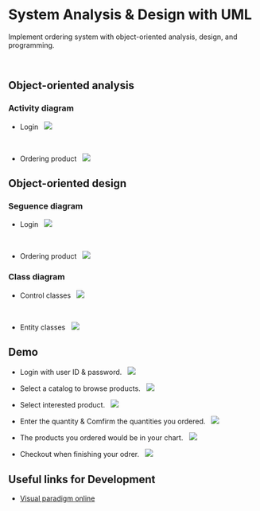 <!-- --- -->
<!-- title: 'System Analysis & Design with UML' -->
<!-- --- -->

# **System Analysis & Design with UML**

Implement ordering system with object-oriented analysis, design, and programming.

<br>


<!-- **Table of Contents**
=== -->


<!-- [TOC] -->


<!-- vim-markdown-toc GFM -->

<!-- * [Basic Concept](#Basic-Concept)
    * [AndroidManifest.xml](#AndroidManifest.xml)
    * [Build.gradle](#Build.gradle)
    * [Activity lifecycle managing](#Activity-lifecycle-managing)
* [First app building](#First-app-building)
    * [Building Steps](#Building-Steps)
    * [Intent-filter](#Intent-filter)



* [User Interface](#User-Interface)
    * [LinearLayout](#LinearLayout)
    * [Button](#Button)
    * [Intent](#Intent)
    * [Adapter](#Adapter)
    * [ListView](#ListView)
    * [RecyclerView](#RecyclerView)
* [Exercises](#Exercises)
* [Useful links for Development](#Useful-links-for-Development)
 -->
<!-- vim-markdown-toc -->




## **Object-oriented analysis**



### **Activity diagram**

- Login
&nbsp;
![](https://i.imgur.com/9vX097u.png)


<br>

- Ordering product
&nbsp;
![](https://i.imgur.com/snefQs0.png)



## **Object-oriented design**


### **Seguence diagram**

- Login
&nbsp;
![](https://i.imgur.com/1bZxkzn.png)


<br>

- Ordering product
&nbsp;
![](https://i.imgur.com/sdm1q4g.png)


### **Class diagram**


- Control classes
&nbsp;
![](https://i.imgur.com/vPTMe8x.png)


<br>

- Entity classes
&nbsp;
![](https://i.imgur.com/fXKnE1e.png)


## **Demo**

- Login with user ID & password.
&nbsp;
![](https://i.imgur.com/httLjB5.png)

- Select a catalog to browse products.
&nbsp;
![](https://i.imgur.com/M9LJtv1.png)


- Select interested product.
&nbsp;
![](https://i.imgur.com/rHqAXSh.png)



- Enter the quantity & Comfirm the quantities you ordered.
&nbsp;
![](https://i.imgur.com/WgiVx6Z.png)


- The products you ordered would be in your chart.
&nbsp;
![](https://i.imgur.com/GulpzOz.png)

- Checkout when finishing your odrer.
&nbsp;
![](https://i.imgur.com/KQq64ol.png)



## **Useful links for Development**

- [Visual paradigm online](https://online.visual-paradigm.com/tw/)



<!-- <style>
.blue {
  color: blue;
}
.red {
  color: red;
}
</style> -->